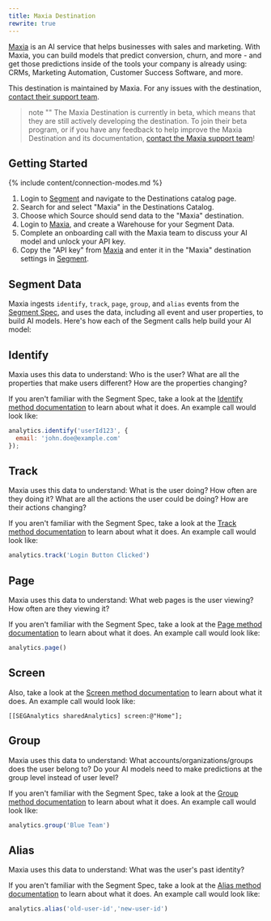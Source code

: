 ```yaml
---
title: Maxia Destination
rewrite: true
---
```


[Maxia](https://www.maxia.ai/?utm_source=segmentio&utm_medium=docs&utm_campaign=partners) is an AI service that helps businesses with sales and marketing. With Maxia, you can build models that predict conversion, churn, and more - and get those predictions inside of the tools your company is already using: CRMs, Marketing Automation, Customer Success Software, and more.

This destination is maintained by Maxia. For any issues with the destination, [contact their support team](mailto:support@maxia.ai).

> note ""
> The Maxia Destination is currently in beta, which means that they are still actively developing the destination. To join their beta program, or if you have any feedback to help improve the Maxia Destination and its documentation, [contact the Maxia support team](mailto:support@maxia.ai)!


## Getting Started

{% include content/connection-modes.md %}

1. Login to [Segment](https://app.segment.com/) and navigate to the Destinations catalog page.
2. Search for and select "Maxia" in the Destinations Catalog.
3. Choose which Source should send data to the "Maxia" destination.
4. Login to [Maxia](https://app.maxia.ai/), and create a Warehouse for your Segment Data.
5. Complete an onboarding call with the Maxia team to discuss your AI model and unlock your API key.
6. Copy the "API key" from [Maxia](https://app.maxia.ai/) and enter it in the "Maxia" destination settings in [Segment](https://app.segment.com/).


## Segment Data

Maxia ingests `identify`, `track`, `page`, `group`, and `alias` events from the [Segment Spec](https://segment.com/docs/connections/spec/), and uses the data, including all event and user properties, to build AI models. Here's how each of the Segment calls help build your AI model:

## Identify
Maxia uses this data to understand: Who is the user? What are all the properties that make users different? How are the properties changing?

If you aren't familiar with the Segment Spec, take a look at the [Identify method documentation](https://segment.com/docs/connections/spec/identify/) to learn about what it does. An example call would look like:

```js
analytics.identify('userId123', {
  email: 'john.doe@example.com'
});
```

## Track
Maxia uses this data to understand: What is the user doing? How often are they doing it? What are all the actions the user could be doing? How are their actions changing?

If you aren't familiar with the Segment Spec, take a look at the [Track method documentation](https://segment.com/docs/connections/spec/track/) to learn about what it does. An example call would look like:

```js
analytics.track('Login Button Clicked')
```

## Page
Maxia uses this data to understand: What web pages is the user viewing? How often are they viewing it?

If you aren't familiar with the Segment Spec, take a look at the [Page method documentation](https://segment.com/docs/connections/spec/page/) to learn about what it does. An example call would look like:

```js
analytics.page()
```

## Screen
Also, take a look at the [Screen method documentation](https://segment.com/docs/connections/spec/screen/) to learn about what it does. An example call would look like:

```obj-c
[[SEGAnalytics sharedAnalytics] screen:@"Home"];
```

## Group
Maxia uses this data to understand: What accounts/organizations/groups does the user belong to? Do your AI models need to make predictions at the group level instead of user level?

If you aren't familiar with the Segment Spec, take a look at the [Group method documentation](https://segment.com/docs/connections/spec/group/) to learn about what it does. An example call would look like:

```js
analytics.group('Blue Team')
```

## Alias
Maxia uses this data to understand: What was the user's past identity?

If you aren't familiar with the Segment Spec, take a look at the [Alias method documentation](https://segment.com/docs/connections/spec/alias/) to learn about what it does. An example call would look like:

```js
analytics.alias('old-user-id','new-user-id')
```
